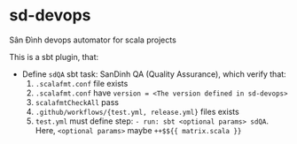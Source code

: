 # sd-devops
Sân Đình devops automator for scala projects

This is a sbt plugin, that:
+ Define `sdQA` sbt task: SanDinh QA (Quality Assurance), which verify that:
  1. `.scalafmt.conf` file exists
  2. `.scalafmt.conf` have `version = <The version defined in sd-devops>`
  3. `scalafmtCheckAll` pass
  4. `.github/workflows/{test.yml, release.yml}` files exists
  5. `test.yml` must define step: `- run: sbt <optional params> sdQA`.
      Here, `<optional params>` maybe `++$${{ matrix.scala }}`